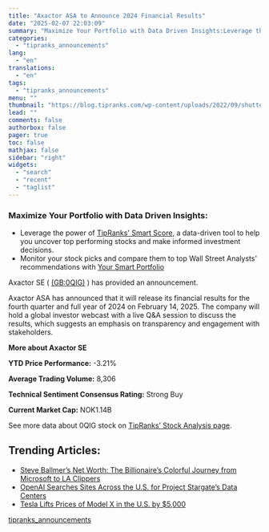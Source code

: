 ```yaml
---
title: "Axactor ASA to Announce 2024 Financial Results"
date: "2025-02-07 22:03:09"
summary: "Maximize Your Portfolio with Data Driven Insights:Leverage the power of TipRanks' Smart Score, a data-driven tool to help you uncover top performing stocks and make informed investment decisions. Monitor your stock picks and compare them to top Wall Street Analysts' recommendations with Your Smart PortfolioAxactor SE ( (GB:0QIG) ) has..."
categories:
  - "tipranks_announcements"
lang:
  - "en"
translations:
  - "en"
tags:
  - "tipranks_announcements"
menu: ""
thumbnail: "https://blog.tipranks.com/wp-content/uploads/2022/09/shutterstock_422682820-750x406.jpg"
lead: ""
comments: false
authorbox: false
pager: true
toc: false
mathjax: false
sidebar: "right"
widgets:
  - "search"
  - "recent"
  - "taglist"
---
```


### Maximize Your Portfolio with Data Driven Insights:

* Leverage the power of [TipRanks' Smart Score](https://www.tipranks.com/screener/top-smart-score-stocks), a data-driven tool to help you uncover top performing stocks and make informed investment decisions.
* Monitor your stock picks and compare them to top Wall Street Analysts' recommendations with  [Your Smart Portfolio](https://www.tipranks.com/smart-portfolio/holdings)

Axactor SE ( [(GB:0QIG)](https://www.tipranks.com/stocks/gb:0qig) ) has provided an announcement.

Axactor ASA has announced that it will release its financial results for the fourth quarter and full year of 2024 on February 14, 2025. The company will hold a global investor webcast with a live Q&A session to discuss the results, which suggests an emphasis on transparency and engagement with stakeholders.

**More about Axactor SE**

**YTD Price Performance:** -3.21%

**Average Trading Volume:** 8,306

**Technical Sentiment Consensus Rating:** Strong Buy

**Current Market Cap:** NOK1.14B

See more data about 0QIG stock on [TipRanks’ Stock Analysis page](https://www.tipranks.com/stocks/gb:0qig/stock-analysis).

Trending Articles:
------------------

* [Steve Ballmer’s Net Worth: The Billionaire’s Colorful Journey from Microsoft to LA Clippers](https://www.tipranks.com/news/steve-ballmers-net-worth-the-billionaires-colorful-journey-from-microsoft-to-la-clippers)
* [OpenAI Searches Sites Across the U.S. for Project Stargate’s Data Centers](https://www.tipranks.com/news/openai-searches-sites-across-the-u-s-for-project-stargates-data-centers)
* [Tesla Lifts Prices of Model X in the U.S. by $5,000](https://www.tipranks.com/news/tesla-lifts-prices-of-model-x-in-the-u-s-by-5000)

[tipranks_announcements](https://www.tipranks.com/news/company-announcements/axactor-asa-to-announce-2024-financial-results)
